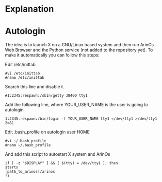 # Explanation


# Autologin
The idea is to launch X on a GNU/Linux based system and then run ArinOs Web Browser and the Python service (not added to the repository yet). To make it automatically you can follow this steps:

Edit /etc/inittab

	#vi /etc/inittab
	#nano /etc/inittab

Search this line and disable it

	#1:2345:respawn:/sbin/getty 38400 tty1

Add the following line, where YOUR_USER_NAME is the user is going to autologin

	1:2345:respawn:/bin/login -f YOUR_USER_NAME tty1 </dev/tty1 >/dev/tty1 2>&1

Edit .bash_profile on autologin user HOME

	#vi ~/.bash_profile
	#nano ~/.bash_profile

And add this script to autostart X system and ArinOs

	if [ -z "$DISPLAY" ] && [ $(tty) = /dev/tty1 ]; then
	startx
	[path_to_arinos]/arinos
	fi
